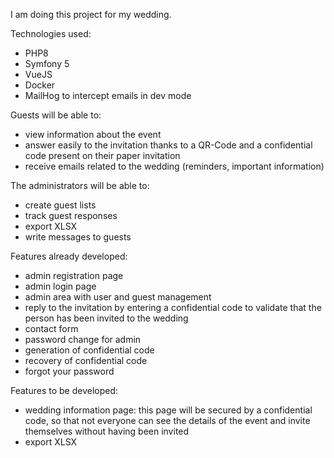 I am doing this project for my wedding. 

Technologies used:
- PHP8
- Symfony 5
- VueJS
- Docker
- MailHog to intercept emails in dev mode

Guests will be able to:
- view information about the event
- answer easily to the invitation thanks to a QR-Code and a confidential code present on their paper invitation
- receive emails related to the wedding (reminders, important information)

The administrators will be able to:
- create guest lists
- track guest responses
- export XLSX
- write messages to guests

Features already developed:
- admin registration page
- admin login page
- admin area with user and guest management
- reply to the invitation by entering a confidential code to validate that the person has been invited to the wedding
- contact form
- password change for admin
- generation of confidential code
- recovery of confidential code
- forgot your password

Features to be developed:
- wedding information page: this page will be secured by a confidential code, so that not everyone can see the details
of the event and invite themselves without having been invited
- export XLSX
  

